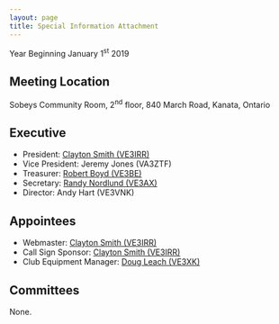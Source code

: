 ```yaml
---
layout: page
title: Special Information Attachment
---
```


Year Beginning January 1<sup>st</sup> 2019

## Meeting Location

Sobeys Community Room, 2<sup>nd</sup> floor, 840 March Road, Kanata, Ontario

## Executive
* President: [Clayton Smith (VE3IRR)](mailto:argilo@gmail.com)
* Vice President: Jeremy Jones (VA3ZTF)
* Treasurer: [Robert Boyd (VE3BE)](mailto:rwboyd@yahoo.com)
* Secretary: [Randy Nordlund (VE3AX)](mailto:randynordlund@hotmail.com)
* Director: Andy Hart (VE3VNK)

## Appointees
* Webmaster: [Clayton Smith (VE3IRR)](mailto:argilo@gmail.com)
* Call Sign Sponsor: [Clayton Smith (VE3IRR)](mailto:argilo@gmail.com)
* Club Equipment Manager: [Doug Leach (VE3XK)](mailto:ve3xk@bell.net)

## Committees

None.
